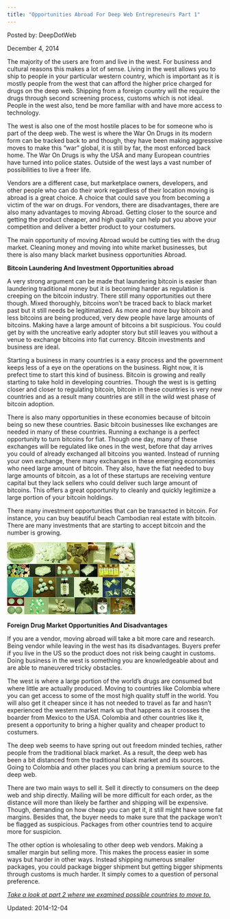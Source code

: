 ```yaml
---
title: "Opportunities Abroad For Deep Web Entrepreneurs Part 1"
---
```



Posted by: DeepDotWeb

<span>December 4, 2014</span>

<p>The majority of the users are from and live in the west. For business and cultural reasons this makes a lot of sense. Living in the west allows you to ship to people in your particular western country, which is important as it is mostly people from the west that can afford the higher price charged for drugs on the deep web. Shipping from a foreign country will the require the drugs through second screening process, customs which is not ideal. People in the west also, tend be more familiar with and have more access to technology.</p>
<p>The west is also one of the most hostile places to be for someone who is part of the deep web. The west is where the War On Drugs in its modern form can be tracked back to and though, they have been making aggressive moves to make this “war” global, it is still by far, the most enforced back home. The War On Drugs is why the USA and many European countries have turned into police states. Outside of the west lays a vast number of possibilities to live a freer life.</p>
<p>Vendors are a different case, but marketplace owners, developers, and other people who can do their work regardless of their location moving is abroad is a great choice. A choice that could save you from becoming a victim of the war on drugs. For vendors, there are disadvantages, there are also many advantages to moving Abroad. Getting closer to the source and getting the product cheaper, and high quality can help put you above your competition and deliver a better product to your costumers.</p>
<p>The main opportunity of moving Abroad would be cutting ties with the drug market. Cleaning money and moving into white market businesses, but there is also many black market business opportunities Abroad.</p>
<p><strong>Bitcoin Laundering And Investment Opportunities abroad</strong></p>
<p>A very strong argument can be made that laundering bitcoin is easier than laundering traditional money but it is becoming harder as regulation is creeping on the bitcoin industry. There still many opportunities out there though. Mixed thoroughly, bitcoins won&#8217;t be traced back to black market past but it still needs be legitimatized. As more and more buy bitcoin and less bitcoins are being produced, very dew people have large amounts of bitcoins. Making have a large amount of bitcoins a bit suspicious. You could get by with the uncreative early adopter story but still leaves you without a venue to exchange bitcoins into fiat currency. Bitcoin investments and business are ideal.</p>
<p>Starting a business in many countries is a easy process and the government keeps less of a eye on the operations on the business. Right now, it is prefect time to start this kind of business. Bitcoin is growing and really starting to take hold in developing countries. Though the west is is getting closer and closer to regulating bitcoin, bitcoin in these countries is very new countries and as a result many countries are still in the wild west phase of bitcoin adoption.</p>
<p>There is also many opportunities in these economies because of bitcoin being so new these countries. Basic bitcoin businesses like exchanges are needed in many of these countries. Running a exchange is a perfect opportunity to turn bitcoins for fiat. Though one day, many of these exchanges will be regulated like ones in the west, before that day arrives you could of already exchanged all bitcoins you wanted. Instead of running your own exchange, there many exchanges in these emerging economies who need large amount of bitcoin. They also, have the fiat needed to buy large amounts of bitcoin, as a lot of these startups are receiving venture capital but they lack sellers who could deliver such large amount of bitcoins. This offers a great opportunity to cleanly and quickly legitimize a large portion of your bitcoin holdings.</p>
<p>There many investment opportunities that can be transacted in bitcoin. For instance, you can buy beautiful beach Cambodian real estate with bitcoin. There are many investments that are starting to accept bitcoin and the number is growing.</p>
<img src="/imgs/2014/09/srd.png" />

<p><strong>Foreign Drug Market Opportunities And Disadvantages</strong></p>
<p>If you are a vendor, moving abroad will take a bit more care and research. Being vendor while leaving in the west has its disadvantages. Buyers prefer if you live in the US so the product does not risk being caught in customs. Doing business in the west is something you are knowledgeable about and are able to maneuvered tricky obstacles.</p>
<p>The west is where a large portion of the world&#8217;s drugs are consumed but where little are actually produced. Moving to countries like Colombia where you can get access to some of the most high quality stuff in the world. You will also get it cheaper since it has not needed to travel as far and hasn&#8217;t experienced the western market mark up that happens as it crosses the boarder from Mexico to the USA. Colombia and other countries like it, present a opportunity to bring a higher quality and cheaper product to costumers.</p>
<p>The deep web seems to have spring out out freedom minded techies, rather people from the traditional black market. As a result, the deep web has been a bit distanced from the traditional black market and its sources. Going to Colombia and other places you can bring a premium source to the deep web.</p>
<p>There are two main ways to sell it. Sell it directly to consumers on the deep web and ship directly. Mailing will be more difficult for each order, as the distance will more than likely be farther and shipping will be expensive. Though, demanding on how cheap you can get it, it still might have some fat margins. Besides that, the buyer needs to make sure that the package won&#8217;t be flagged as suspicious. Packages from other countries tend to acquire more for suspicion.</p>
<p>The other option is wholesaling to other deep web vendors. Making a smaller margin but selling more. This makes the process easier in some ways but harder in other ways. Instead shipping numerous smaller packages, you could package bigger shipment but getting bigger shipments through customs is much harder. It simply comes to a question of personal preference.</p>
<p><a href="/2014/12/04/opportunities-aboard-deep-web-entrepreneurs-part-2/"><em>Take a look at part 2 where we examined possible countries to move to.</em></a></p>

Updated: 2014-12-04
    

